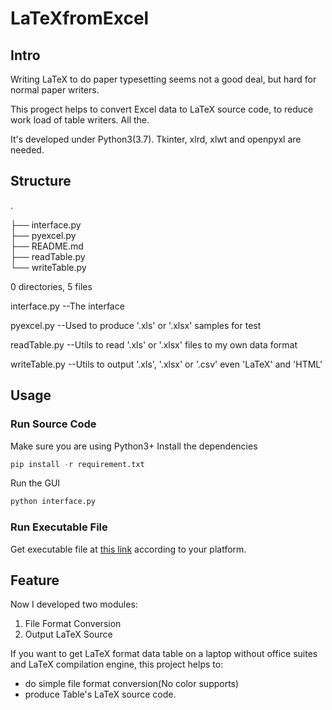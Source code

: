 # LaTeXfromExcel
## Intro
Writing LaTeX to do paper typesetting seems not a good deal, but hard for normal paper writers.

This progect helps to convert Excel data to LaTeX source code, to reduce work load of table writers.
All the.

It's developed under Python3(3.7). Tkinter, xlrd, xlwt and openpyxl are needed.
## Structure
.

├── interface.py            
├── pyexcel.py              
├── README.md               
├── readTable.py            
└── writeTable.py           

0 directories, 5 files

interface.py            --The interface

pyexcel.py              --Used to produce '.xls' or '.xlsx' samples for test

readTable.py            --Utils to read  '.xls' or '.xlsx' files to my own data format

writeTable.py           --Utils to output '.xls', '.xlsx' or '.csv' even 'LaTeX' and 'HTML' 

## Usage
### Run Source Code
Make sure you are using Python3+
Install the dependencies
```py
pip install -r requirement.txt 
```
Run the GUI
```py
python interface.py 
```
### Run Executable File
Get executable file at [this link](https://github.com/TyeYeah/LaTeXfromExcel/releases) according to your platform.
## Feature
Now I developed two modules: 
1. File Format Conversion
2. Output LaTeX Source

If you want to get LaTeX format data table on a laptop without office suites and LaTeX compilation engine, this project helps to: 
* do simple file format conversion(No color supports)
* produce Table's LaTeX source code.